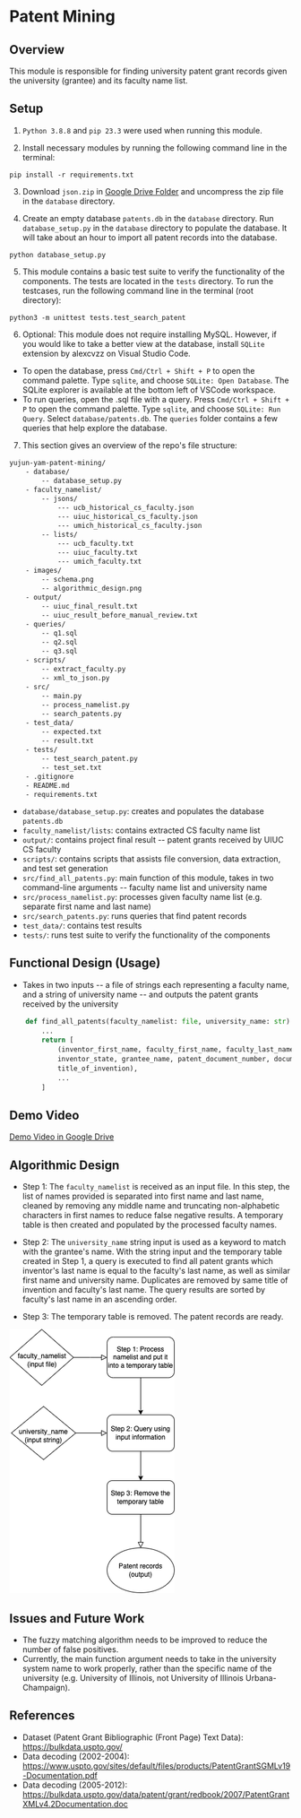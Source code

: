 # Patent Mining

## Overview

This module is responsible for finding university patent grant records given the university (grantee) and its faculty name list.

## Setup

1. `Python 3.8.8` and `pip 23.3` were used when running this module.

2. Install necessary modules by running the following command line in the terminal:
```
pip install -r requirements.txt 
```

3. Download `json.zip` in [Google Drive Folder](https://drive.google.com/drive/u/1/folders/1h7U4wiOd3mZg43w8FvMhI_TFpjSQqSy-) and uncompress the zip file in the `database` directory.

4. Create an empty database `patents.db` in the `database` directory. Run `database_setup.py` in the `database` directory to populate the database. It will take about an hour to import all patent records into the database.
```
python database_setup.py
``` 

5. This module contains a basic test suite to verify the functionality of the components. The tests are located in the `tests` directory. To run the testcases, run the following command line in the terminal (root directory):
```
python3 -m unittest tests.test_search_patent
```

6. Optional: This module does not require installing MySQL. However, if you would like to take a better view at the database, install `SQLite` extension by alexcvzz on Visual Studio Code. 
* To open the database, press `Cmd/Ctrl + Shift + P` to open the command palette. Type `sqlite`, and choose `SQLite: Open Database`. The SQLite explorer is available at the bottom left of VSCode workspace.
* To run queries, open the .sql file with a query. Press `Cmd/Ctrl + Shift + P` to open the command palette. Type `sqlite`, and choose `SQLite: Run Query`. Select `database/patents.db`. The `queries` folder contains a few queries that help explore the database.

7. This section gives an overview of the repo's file structure:
```
yujun-yam-patent-mining/
    - database/
        -- database_setup.py
    - faculty_namelist/
        -- jsons/
            --- ucb_historical_cs_faculty.json
            --- uiuc_historical_cs_faculty.json
            --- umich_historical_cs_faculty.json
        -- lists/
            --- ucb_faculty.txt
            --- uiuc_faculty.txt
            --- umich_faculty.txt
    - images/
        -- schema.png
        -- algorithmic_design.png
    - output/
        -- uiuc_final_result.txt
        -- uiuc_result_before_manual_review.txt
    - queries/
        -- q1.sql
        -- q2.sql
        -- q3.sql
    - scripts/
        -- extract_faculty.py
        -- xml_to_json.py
    - src/
        -- main.py
        -- process_namelist.py
        -- search_patents.py
    - test_data/
        -- expected.txt
        -- result.txt
    - tests/
        -- test_search_patent.py
        -- test_set.txt
    - .gitignore
    - README.md
    - requirements.txt
```

* `database/database_setup.py`: creates and populates the database `patents.db`
* `faculty_namelist/lists`: contains extracted CS faculty name list
* `output/`: contains project final result -- patent grants received by UIUC CS faculty
* `scripts/`: contains scripts that assists file conversion, data extraction, and test set generation
* `src/find_all_patents.py`: main function of this module, takes in two command-line arguments -- faculty name list and university name
* `src/process_namelist.py`: processes given faculty name list (e.g. separate first name and last name)
* `src/search_patents.py`: runs queries that find patent records
* `test_data/`: contains test results
* `tests/`: runs test suite to verify the functionality of the components

## Functional Design (Usage)
* Takes in two inputs -- a file of strings each representing a faculty name, and a string of university name -- and outputs the patent grants received by the university
```python
    def find_all_patents(faculty_namelist: file, university_name: str):
        ... 
        return [
            (inventor_first_name, faculty_first_name, faculty_last_name, inventor_city, 
            inventor_state, grantee_name, patent_document_number, document_date, 
            title_of_invention),
            ...
        ]
```

## Demo Video
[Demo Video in Google Drive](https://drive.google.com/file/d/18l12z2bjU0NkBy_43Nh4NmtZ2Th34sw5/view?usp=drive_link)

## Algorithmic Design
* Step 1: The `faculty_namelist` is received as an input file. In this step, the list of names provided is separated into first name and last name, cleaned by removing any middle name and truncating non-alphabetic characters in first names to reduce false negative results. A temporary table is then created and populated by the processed faculty names.

* Step 2: The `university_name` string input is used as a keyword to match with the grantee's name. With the string input and the temporary table created in Step 1, a query is executed to find all patent grants which inventor's last name is equal to the faculty's last name, as well as similar first name and university name. Duplicates are removed by same title of invention and faculty's last name. The query results are sorted by faculty's last name in an ascending order.

* Step 3: The temporary table is removed. The patent records are ready.

![design architecture](images/algorithmic_design.png)

## Issues and Future Work
* The fuzzy matching algorithm needs to be improved to reduce the number of false positives.
* Currently, the main function argument needs to take in the university system name to work properly, rather than the specific name of the university (e.g. University of Illinois, not University of Illinois Urbana-Champaign).

## References
* Dataset (Patent Grant Bibliographic (Front Page) Text Data): https://bulkdata.uspto.gov/ 
* Data decoding (2002-2004): https://www.uspto.gov/sites/default/files/products/PatentGrantSGMLv19-Documentation.pdf
* Data decoding (2005-2012): https://bulkdata.uspto.gov/data/patent/grant/redbook/2007/PatentGrantXMLv4.2Documentation.doc